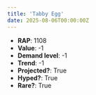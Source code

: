 ```yaml
---
title: 'Tabby Egg'
date: 2025-08-06T00:00:00Z
---
```

- **RAP**: 1108
- **Value**: -1
- **Demand level**: -1
- **Trend**: -1
- **Projected?**: True
- **Hyped?**: True
- **Rare?**: True
